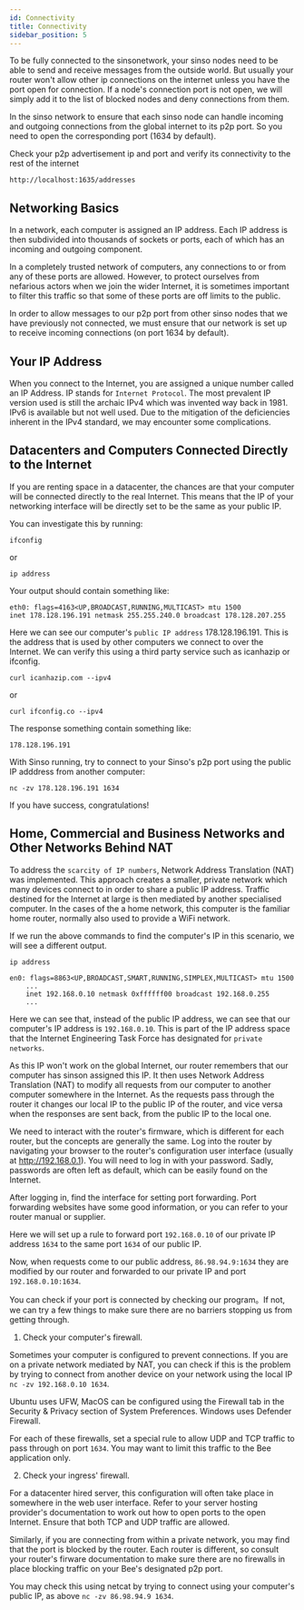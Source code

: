 ```yaml
---
id: Connectivity
title: Connectivity
sidebar_position: 5
---
```


To be fully connected to the sinsonetwork, your sinso nodes need to be able to send and receive messages from the outside world. But usually your router won't allow other ip connections on the internet unless you have the port open for connection. If a node's connection port is not open, we will simply add it to the list of blocked nodes and deny connections from them.

In the sinso network to ensure that each sinso node can handle incoming and outgoing connections from the global internet to its p2p port. So you need to open the corresponding port (1634 by default).

Check your p2p advertisement ip and port and verify its connectivity to the rest of the internet

```
http://localhost:1635/addresses
```

## Networking Basics

In a network, each computer is assigned an IP address. Each IP address is then subdivided into thousands of sockets or ports, each of which has an incoming and outgoing component.

In a completely trusted network of computers, any connections to or from any of these ports are allowed. However, to protect ourselves from nefarious actors when we join the wider Internet, it is sometimes important to filter this traffic so that some of these ports are off limits to the public.

In order to allow messages to our p2p port from other sinso nodes that we have previously not connected, we must ensure that our network is set up to receive incoming connections (on port 1634 by default).

## Your IP Address

When you connect to the Internet, you are assigned a unique number called an IP Address. IP stands for `Internet Protocol`. The most prevalent IP version used is still the archaic IPv4 which was invented way back in 1981. IPv6 is available but not well used. Due to the mitigation of the deficiencies inherent in the IPv4 standard, we may encounter some complications.

## Datacenters and Computers Connected Directly to the Internet

If you are renting space in a datacenter, the chances are that your computer will be connected directly to the real Internet. This means that the IP of your networking interface will be directly set to be the same as your public IP.

You can investigate this by running:

```
ifconfig
```

or

```
ip address
```

Your output should contain something like:

```
eth0: flags=4163<UP,BROADCAST,RUNNING,MULTICAST> mtu 1500
inet 178.128.196.191 netmask 255.255.240.0 broadcast 178.128.207.255
```

Here we can see our computer's `public IP address` 178.128.196.191. This is the address that is used by other computers we connect to over the Internet. We can verify this using a third party service such as icanhazip or ifconfig.

```
curl icanhazip.com --ipv4
```

or

```
curl ifconfig.co --ipv4
```

The response something contain something like:

```
178.128.196.191
```

With Sinso running, try to connect to your Sinso's p2p port using the public IP adddress from another computer:

```
nc -zv 178.128.196.191 1634
```

If you have success, congratulations!

## Home, Commercial and Business Networks and Other Networks Behind NAT

To address the `scarcity of IP numbers`, Network Address Translation (NAT) was implemented. This approach creates a smaller, private network which many devices connect to in order to share a public IP address. Traffic destined for the Internet at large is then mediated by another specialised computer. In the cases of the a home network, this computer is the familiar home router, normally also used to provide a WiFi network.

If we run the above commands to find the computer's IP in this scenario, we will see a different output.

```
ip address
```

```
en0: flags=8863<UP,BROADCAST,SMART,RUNNING,SIMPLEX,MULTICAST> mtu 1500
    ...
    inet 192.168.0.10 netmask 0xffffff00 broadcast 192.168.0.255
    ...
```

Here we can see that, instead of the public IP address, we can see that our computer's IP address is `192.168.0.10`. This is part of the IP address space that the Internet Engineering Task Force has designated for `private networks`.

As this IP won't work on the global Internet, our router remembers that our computer has sinson assigned this IP. It then uses Network Address Translation (NAT) to modify all requests from our computer to another computer somewhere in the Internet. As the requests pass through the router it changes our local IP to the public IP of the router, and vice versa when the responses are sent back, from the public IP to the local one.

We need to interact with the router's firmware, which is different for each router, but the concepts are generally the same. Log into the router by navigating your browser to the router's configuration user interface (usually at http://192.168.0.1). You will need to log in with your password. Sadly, passwords are often left as default, which can be easily found on the Internet.

After logging in, find the interface for setting port forwarding. Port forwarding websites have some good information, or you can refer to your router manual or supplier.

Here we will set up a rule to forward port `192.168.0.10` of our private IP address `1634` to the same port `1634` of our public IP.

Now, when requests come to our public address, `86.98.94.9:1634` they are modified by our router and forwarded to our private IP and port `192.168.0.10:1634`.

You can check if your port is connected by checking our program。If not, we can try a few things to make sure there are no barriers stopping us from getting through.

1. Check your computer's firewall.

Sometimes your computer is configured to prevent connections. If you are on a private network mediated by NAT, you can check if this is the problem by trying to connect from another device on your network using the local IP `nc -zv 192.168.0.10 1634`.

Ubuntu uses UFW, MacOS can be configured using the Firewall tab in the Security & Privacy section of System Preferences. Windows uses Defender Firewall.

For each of these firewalls, set a special rule to allow UDP and TCP traffic to pass through on port `1634`. You may want to limit this traffic to the Bee application only.

2. Check your ingress' firewall.

For a datacenter hired server, this configuration will often take place in somewhere in the web user interface. Refer to your server hosting provider's documentation to work out how to open ports to the open Internet. Ensure that both TCP and UDP traffic are allowed.

Similarly, if you are connecting from within a private network, you may find that the port is blocked by the router. Each router is different, so consult your router's firware documentation to make sure there are no firewalls in place blocking traffic on your Bee's designated p2p port.

You may check this using netcat by trying to connect using your computer's public IP, as above `nc -zv 86.98.94.9 1634`.

